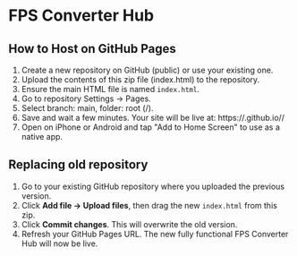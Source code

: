 
# FPS Converter Hub

## How to Host on GitHub Pages
1. Create a new repository on GitHub (public) or use your existing one.
2. Upload the contents of this zip file (index.html) to the repository.
3. Ensure the main HTML file is named `index.html`.
4. Go to repository Settings -> Pages.
5. Select branch: main, folder: root (/).
6. Save and wait a few minutes. Your site will be live at: https://<your-username>.github.io/<repo-name>/
7. Open on iPhone or Android and tap "Add to Home Screen" to use as a native app.

## Replacing old repository
1. Go to your existing GitHub repository where you uploaded the previous version.
2. Click **Add file → Upload files**, then drag the new `index.html` from this zip.
3. Click **Commit changes**. This will overwrite the old version.
4. Refresh your GitHub Pages URL. The new fully functional FPS Converter Hub will now be live.
